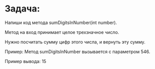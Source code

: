 # Задача:

Напиши код метода sumDigitsInNumber(int number). 

Метод на вход принимает целое трехзначное число. 

Нужно посчитать сумму цифр этого числа, и вернуть эту сумму.

Пример:
 Метод sumDigitsInNumber вызывается с параметром 546.

Пример вывода:
 15
